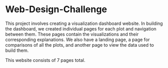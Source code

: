 # Web-Design-Challenge

This project involves creating a visualization dashboard website.
In building the dashboard, we created individual pages for each plot and navigation between them. These pages contain the visualizations and their corresponding explanations.
We also have a landing page, a page for comparisons of all the plots, and another page to view the data used to build them.

This website consists of 7 pages total.